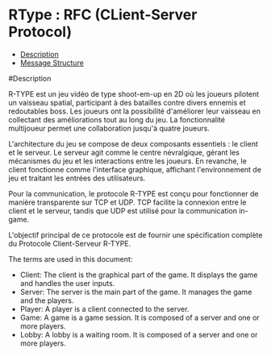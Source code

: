 # RType : RFC (CLient-Server Protocol)

- [Description](#Description)
- [Message Structure](#Message-Structure)

#Description

R-TYPE est un jeu vidéo de type shoot-em-up en 2D où les joueurs pilotent un vaisseau spatial, participant à des batailles contre divers ennemis et redoutables boss. Les joueurs ont la possibilité d'améliorer leur vaisseau en collectant des améliorations tout au long du jeu. La fonctionnalité multijoueur permet une collaboration jusqu'à quatre joueurs.

L'architecture du jeu se compose de deux composants essentiels : le client et le serveur. Le serveur agit comme le centre névralgique, gérant les mécanismes du jeu et les interactions entre les joueurs. En revanche, le client fonctionne comme l'interface graphique, affichant l'environnement de jeu et traitant les entrées des utilisateurs.

Pour la communication, le protocole R-TYPE est conçu pour fonctionner de manière transparente sur TCP et UDP. TCP facilite la connexion entre le client et le serveur, tandis que UDP est utilisé pour la communication in-game.

L'objectif principal de ce protocole est de fournir une spécification complète du Protocole Client-Serveur R-TYPE.

The terms are used in this document:

- Client: The client is the graphical part of the game. It displays the
        game and handles the user inputs.
- Server: The server is the main part of the game. It manages the game
    and the players.
- Player: A player is a client connected to the server.
- Game: A game is a game session. It is composed of a server and one or
    more players.
- Lobby: A lobby is a waiting room. It is composed of a server and one or
    more players.

